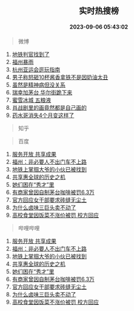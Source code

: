 <div align="center"><h2>实时热搜榜</h2><h4>2023-09-06 05:43:02</h4></div>

> 微博  

1. [地铁判官找到了](https://s.weibo.com/weibo?q=%23%E5%9C%B0%E9%93%81%E5%88%A4%E5%AE%98%E6%89%BE%E5%88%B0%E4%BA%86%23&t=31&band_rank=1&Refer=top)<br />
2. [福州暴雨](https://s.weibo.com/weibo?q=%E7%A6%8F%E5%B7%9E%E6%9A%B4%E9%9B%A8&t=31&band_rank=2&Refer=top)<br />
3. [杭州亚运会逛玩指南](https://s.weibo.com/weibo?q=%23%E6%9D%AD%E5%B7%9E%E4%BA%9A%E8%BF%90%E4%BC%9A%E9%80%9B%E7%8E%A9%E6%8C%87%E5%8D%97%23&t=31&band_rank=3&Refer=top)<br />
4. [男子称怒砸10杯酱香拿铁不是因奶油太丑](https://s.weibo.com/weibo?q=%23%E7%94%B7%E5%AD%90%E7%A7%B0%E6%80%92%E7%A0%B810%E6%9D%AF%E9%85%B1%E9%A6%99%E6%8B%BF%E9%93%81%E4%B8%8D%E6%98%AF%E5%9B%A0%E5%A5%B6%E6%B2%B9%E5%A4%AA%E4%B8%91%23&t=31&band_rank=4&Refer=top)<br />
5. [虽然是精神病但没关系](https://s.weibo.com/weibo?q=%E8%99%BD%E7%84%B6%E6%98%AF%E7%B2%BE%E7%A5%9E%E7%97%85%E4%BD%86%E6%B2%A1%E5%85%B3%E7%B3%BB&t=31&band_rank=5&Refer=top)<br />
6. [瑞幸加茅台 华尔街跪下来](https://s.weibo.com/weibo?q=%E7%91%9E%E5%B9%B8%E5%8A%A0%E8%8C%85%E5%8F%B0%20%E5%8D%8E%E5%B0%94%E8%A1%97%E8%B7%AA%E4%B8%8B%E6%9D%A5&t=31&band_rank=6&Refer=top)<br />
7. [蜜雪冰城 五粮液](https://s.weibo.com/weibo?q=%E8%9C%9C%E9%9B%AA%E5%86%B0%E5%9F%8E%20%E4%BA%94%E7%B2%AE%E6%B6%B2&t=31&band_rank=7&Refer=top)<br />
8. [肖战剧里的画竟然都是自己画的](https://s.weibo.com/weibo?q=%23%E8%82%96%E6%88%98%E5%89%A7%E9%87%8C%E7%9A%84%E7%94%BB%E7%AB%9F%E7%84%B6%E9%83%BD%E6%98%AF%E8%87%AA%E5%B7%B1%E7%94%BB%E7%9A%84%23&t=31&band_rank=8&Refer=top)<br />
9. [药水哥消失4个月变这样了](https://s.weibo.com/weibo?q=%23%E8%8D%AF%E6%B0%B4%E5%93%A5%E6%B6%88%E5%A4%B14%E4%B8%AA%E6%9C%88%E5%8F%98%E8%BF%99%E6%A0%B7%E4%BA%86%23&t=31&band_rank=9&Refer=top)<br />

> 知乎  


> 百度  

1. [服务开放 共享成果](https://www.baidu.com/s?wd=%E6%9C%8D%E5%8A%A1%E5%BC%80%E6%94%BE+%E5%85%B1%E4%BA%AB%E6%88%90%E6%9E%9C&sa=fyb_news&rsv_dl=fyb_news)<br />
2. [福州：非必要人不出门车不上路](https://www.baidu.com/s?wd=%E7%A6%8F%E5%B7%9E%EF%BC%9A%E9%9D%9E%E5%BF%85%E8%A6%81%E4%BA%BA%E4%B8%8D%E5%87%BA%E9%97%A8%E8%BD%A6%E4%B8%8D%E4%B8%8A%E8%B7%AF&sa=fyb_news&rsv_dl=fyb_news)<br />
3. [地铁上掌掴大爷的小伙已被找到](https://www.baidu.com/s?wd=%E5%9C%B0%E9%93%81%E4%B8%8A%E6%8E%8C%E6%8E%B4%E5%A4%A7%E7%88%B7%E7%9A%84%E5%B0%8F%E4%BC%99%E5%B7%B2%E8%A2%AB%E6%89%BE%E5%88%B0&sa=fyb_news&rsv_dl=fyb_news)<br />
4. [共享惠全球的历史之机](https://www.baidu.com/s?wd=%E5%85%B1%E4%BA%AB%E6%83%A0%E5%85%A8%E7%90%83%E7%9A%84%E5%8E%86%E5%8F%B2%E4%B9%8B%E6%9C%BA&sa=fyb_news&rsv_dl=fyb_news)<br />
5. [她们困在“秀才”里](https://www.baidu.com/s?wd=%E5%A5%B9%E4%BB%AC%E5%9B%B0%E5%9C%A8%E2%80%9C%E7%A7%80%E6%89%8D%E2%80%9D%E9%87%8C&sa=fyb_news&rsv_dl=fyb_news)<br />
6. [有商家曾因自制茅台咖啡被罚6.3万](https://www.baidu.com/s?wd=%E6%9C%89%E5%95%86%E5%AE%B6%E6%9B%BE%E5%9B%A0%E8%87%AA%E5%88%B6%E8%8C%85%E5%8F%B0%E5%92%96%E5%95%A1%E8%A2%AB%E7%BD%9A6.3%E4%B8%87&sa=fyb_news&rsv_dl=fyb_news)<br />
7. [官方回应女干部要求砖缝无尘土](https://www.baidu.com/s?wd=%E5%AE%98%E6%96%B9%E5%9B%9E%E5%BA%94%E5%A5%B3%E5%B9%B2%E9%83%A8%E8%A6%81%E6%B1%82%E7%A0%96%E7%BC%9D%E6%97%A0%E5%B0%98%E5%9C%9F&sa=fyb_news&rsv_dl=fyb_news)<br />
8. [为什么卤味三巨头卖不动了](https://www.baidu.com/s?wd=%E4%B8%BA%E4%BB%80%E4%B9%88%E5%8D%A4%E5%91%B3%E4%B8%89%E5%B7%A8%E5%A4%B4%E5%8D%96%E4%B8%8D%E5%8A%A8%E4%BA%86&sa=fyb_news&rsv_dl=fyb_news)<br />
9. [高校食堂因饭菜不涨价被罚 校方回应](https://www.baidu.com/s?wd=%E9%AB%98%E6%A0%A1%E9%A3%9F%E5%A0%82%E5%9B%A0%E9%A5%AD%E8%8F%9C%E4%B8%8D%E6%B6%A8%E4%BB%B7%E8%A2%AB%E7%BD%9A+%E6%A0%A1%E6%96%B9%E5%9B%9E%E5%BA%94&sa=fyb_news&rsv_dl=fyb_news)<br />

> 哔哩哔哩  

1. [服务开放 共享成果](https://www.baidu.com/s?wd=%E6%9C%8D%E5%8A%A1%E5%BC%80%E6%94%BE+%E5%85%B1%E4%BA%AB%E6%88%90%E6%9E%9C&sa=fyb_news&rsv_dl=fyb_news)<br />
2. [福州：非必要人不出门车不上路](https://www.baidu.com/s?wd=%E7%A6%8F%E5%B7%9E%EF%BC%9A%E9%9D%9E%E5%BF%85%E8%A6%81%E4%BA%BA%E4%B8%8D%E5%87%BA%E9%97%A8%E8%BD%A6%E4%B8%8D%E4%B8%8A%E8%B7%AF&sa=fyb_news&rsv_dl=fyb_news)<br />
3. [地铁上掌掴大爷的小伙已被找到](https://www.baidu.com/s?wd=%E5%9C%B0%E9%93%81%E4%B8%8A%E6%8E%8C%E6%8E%B4%E5%A4%A7%E7%88%B7%E7%9A%84%E5%B0%8F%E4%BC%99%E5%B7%B2%E8%A2%AB%E6%89%BE%E5%88%B0&sa=fyb_news&rsv_dl=fyb_news)<br />
4. [共享惠全球的历史之机](https://www.baidu.com/s?wd=%E5%85%B1%E4%BA%AB%E6%83%A0%E5%85%A8%E7%90%83%E7%9A%84%E5%8E%86%E5%8F%B2%E4%B9%8B%E6%9C%BA&sa=fyb_news&rsv_dl=fyb_news)<br />
5. [她们困在“秀才”里](https://www.baidu.com/s?wd=%E5%A5%B9%E4%BB%AC%E5%9B%B0%E5%9C%A8%E2%80%9C%E7%A7%80%E6%89%8D%E2%80%9D%E9%87%8C&sa=fyb_news&rsv_dl=fyb_news)<br />
6. [有商家曾因自制茅台咖啡被罚6.3万](https://www.baidu.com/s?wd=%E6%9C%89%E5%95%86%E5%AE%B6%E6%9B%BE%E5%9B%A0%E8%87%AA%E5%88%B6%E8%8C%85%E5%8F%B0%E5%92%96%E5%95%A1%E8%A2%AB%E7%BD%9A6.3%E4%B8%87&sa=fyb_news&rsv_dl=fyb_news)<br />
7. [官方回应女干部要求砖缝无尘土](https://www.baidu.com/s?wd=%E5%AE%98%E6%96%B9%E5%9B%9E%E5%BA%94%E5%A5%B3%E5%B9%B2%E9%83%A8%E8%A6%81%E6%B1%82%E7%A0%96%E7%BC%9D%E6%97%A0%E5%B0%98%E5%9C%9F&sa=fyb_news&rsv_dl=fyb_news)<br />
8. [为什么卤味三巨头卖不动了](https://www.baidu.com/s?wd=%E4%B8%BA%E4%BB%80%E4%B9%88%E5%8D%A4%E5%91%B3%E4%B8%89%E5%B7%A8%E5%A4%B4%E5%8D%96%E4%B8%8D%E5%8A%A8%E4%BA%86&sa=fyb_news&rsv_dl=fyb_news)<br />
9. [高校食堂因饭菜不涨价被罚 校方回应](https://www.baidu.com/s?wd=%E9%AB%98%E6%A0%A1%E9%A3%9F%E5%A0%82%E5%9B%A0%E9%A5%AD%E8%8F%9C%E4%B8%8D%E6%B6%A8%E4%BB%B7%E8%A2%AB%E7%BD%9A+%E6%A0%A1%E6%96%B9%E5%9B%9E%E5%BA%94&sa=fyb_news&rsv_dl=fyb_news)<br />
